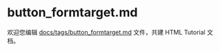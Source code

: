 button_formtarget.md
===

欢迎您编辑 <a target="__blank" href="https://github.com/jaywcjlove/html-tutorial/blob/main/docs/tags/button_formtarget.md">docs/tags/button_formtarget.md</a> 文件，共建 HTML Tutorial 文档。